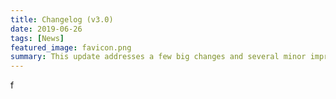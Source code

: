 ```yaml
---
title: Changelog (v3.0)
date: 2019-06-26
tags: [News]
featured_image: favicon.png
summary: This update addresses a few big changes and several minor improvements.
---
```

f